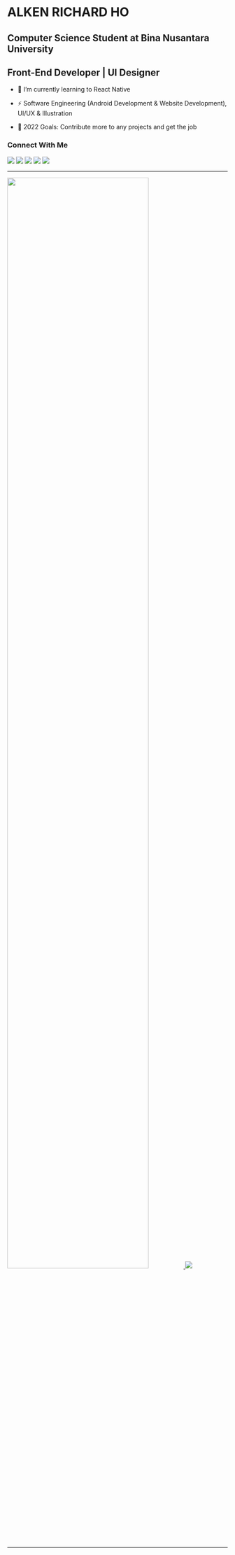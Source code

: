 # ALKEN RICHARD HO
## Computer Science Student at Bina Nusantara University
## Front-End Developer | UI Designer

- 🌱 I’m currently learning to React Native

- ⚡ Software Engineering (Android Development & Website Development), UI/UX & Illustration

- 🥅 2022 Goals: Contribute more to any projects and get the job

### Connect With Me

[![](https://img.shields.io/badge/WhatsApp-25D366?style=for-the-badge&logo=whatsapp&logoColor=white)](https://wa.me/081236944627) [![](https://img.shields.io/badge/Gmail-D14836?style=for-the-badge&logo=gmail&logoColor=white)](mailto:alkenrichard1@gmail.com) [![](https://img.shields.io/badge/Microsoft_Outlook-0078D4?style=for-the-badge&logo=microsoft-outlook&logoColor=white)](mailto:alken.richard@binus.ac.id) [![](https://img.shields.io/badge/Instagram-E4405F?style=for-the-badge&logo=instagram&logoColor=white)](https://www.instagram.com/alkenrichard/) [![](https://img.shields.io/badge/LinkedIn-0077B5?style=for-the-badge&logo=linkedin&logoColor=white)](https://www.linkedin.com/in/alken-richard-ho/)

<hr>
  
  <a href="https://github.com/alkenrichard">
  <img height=80% widht=80% src="https://github-readme-stats.vercel.app/api/top-langs?username=alkenrichard&show_icons=true&theme=tokyonight">
  <img src="https://github-readme-stats.vercel.app/api?username=alkenrichard&show_icons=true&theme=tokyonight">
  </a>
  </p>

<hr>
